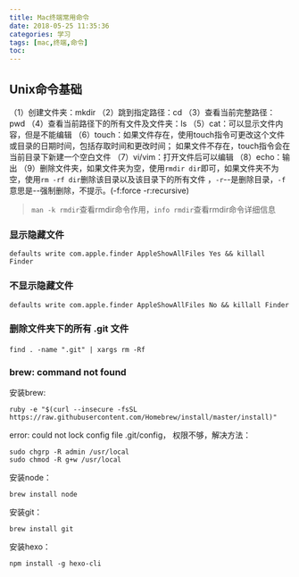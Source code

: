 ```yaml
---
title: Mac终端常用命令
date: 2018-05-25 11:35:36
categories: 学习
tags: [mac,终端,命令]
toc:
---
```


## Unix命令基础
（1）创建文件夹：mkdir
（2）跳到指定路径：cd
（3）查看当前完整路径：pwd
（4）查看当前路径下的所有文件及文件夹：ls
（5）cat：可以显示文件内容，但是不能编辑
（6）touch：如果文件存在，使用touch指令可更改这个文件或目录的日期时间，包括存取时间和更改时间； 
如果文件不存在，touch指令会在当前目录下新建一个空白文件
（7）vi/vim：打开文件后可以编辑
（8）echo：输出
（9）删除文件夹，如果文件夹为空，使用`rmdir dir`即可，如果文件夹不为空，使用`rm -rf dir`删除该目录以及该目录下的所有文件 ，`-r`--是删除目录，`-f`意思是--强制删除，不提示。(-f:force -r:recursive)
> `man -k rmdir`查看rmdir命令作用，`info rmdir`查看rmdir命令详细信息

### 显示隐藏文件
<!--more-->
```
defaults write com.apple.finder AppleShowAllFiles Yes && killall Finder 
```

### 不显示隐藏文件
```
defaults write com.apple.finder AppleShowAllFiles No && killall Finder 
```

### 删除文件夹下的所有 .git 文件
```
find . -name ".git" | xargs rm -Rf　　
```

### brew: command not found
安装brew:
```
ruby -e "$(curl --insecure -fsSL https://raw.githubusercontent.com/Homebrew/install/master/install)"
```
error: could not lock config file .git/config， 权限不够，解决方法：
```
sudo chgrp -R admin /usr/local
sudo chmod -R g+w /usr/local
```

安装node：
```
brew install node
```

安装git：
```
brew install git
```

安装hexo：
```
npm install -g hexo-cli
```


